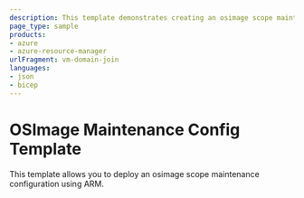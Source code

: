 ```yaml
---
description: This template demonstrates creating an osimage scope maintenance configuration.
page_type: sample
products:
- azure
- azure-resource-manager
urlFragment: vm-domain-join
languages:
- json
- bicep
---
```


# OSImage Maintenance Config Template

This template allows you to deploy an osimage scope maintenance configuration using ARM.
